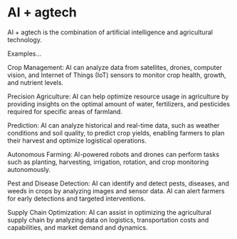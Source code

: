 # AI + agtech 

AI + agtech is the combination of artificial intelligence and agricultural technology.

Examples…

Crop Management: AI can analyze data from satellites, drones, computer vision, and Internet of Things (IoT) sensors to monitor crop health, growth, and nutrient levels. 

Precision Agriculture: AI can help optimize resource usage in agriculture by providing insights on the optimal amount of water, fertilizers, and pesticides required for specific areas of farmland. 

Prediction: AI can analyze historical and real-time data, such as weather conditions and soil quality, to predict crop yields, enabling farmers to plan their harvest and optimize logistical operations.

Autonomous Farming: AI-powered robots and drones can perform tasks such as planting, harvesting, irrigation, rotation, and crop monitoring autonomously.

Pest and Disease Detection: AI can identify and detect pests, diseases, and weeds in crops by analyzing images and sensor data. AI can alert farmers for early detections and targeted interventions.

Supply Chain Optimization: AI can assist in optimizing the agricultural supply chain by analyzing data on logistics, transportation costs and capabilities, and market demand and dynamics.
